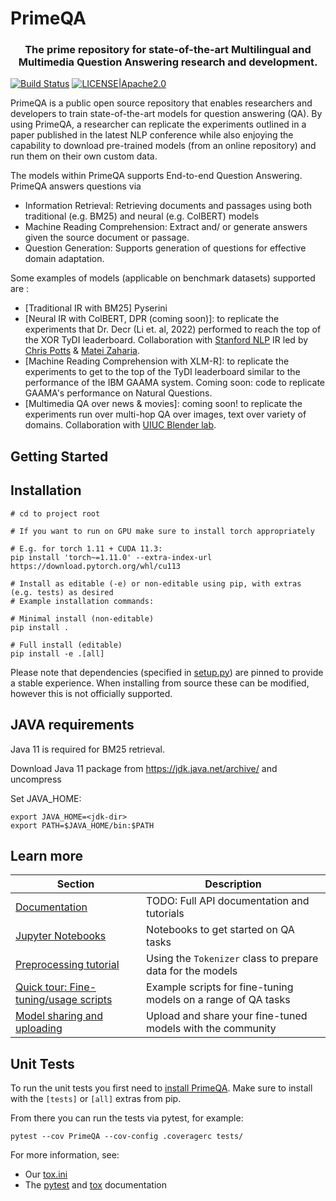 <!---
Copyright 2022 IBM Corp.

Licensed under the Apache License, Version 2.0 (the "License");
you may not use this file except in compliance with the License.
You may obtain a copy of the License at

    http://www.apache.org/licenses/LICENSE-2.0

Unless required by applicable law or agreed to in writing, software
distributed under the License is distributed on an "AS IS" BASIS,
WITHOUT WARRANTIES OR CONDITIONS OF ANY KIND, either express or implied.
See the License for the specific language governing permissions and
limitations under the License.
-->

# PrimeQA
<h3 align="center">
    <p>The prime repository for state-of-the-art Multilingual and Multimedia Question Answering research and development.</p>
</h3>

[![Build Status](https://app.travis-ci.com/primeqa/primeqa.svg?branch=main)](https://app.travis-ci.com/primeqa/primeqa)
[![LICENSE|Apache2.0](https://img.shields.io/github/license/saltstack/salt?color=blue)](https://www.apache.org/licenses/LICENSE-2.0.txt)

PrimeQA is a public open source repository that enables researchers and developers to train state-of-the-art models for question answering (QA). By using PrimeQA, a researcher can replicate the experiments outlined in a paper published in the latest NLP conference while also enjoying the capability to download pre-trained models (from an online repository) and run them on their own custom data.


The models within PrimeQA supports End-to-end Question Answering. PrimeQA answers questions via 
- Information Retrieval: Retrieving documents and passages using both traditional (e.g. BM25) and neural (e.g. ColBERT) models
- Machine Reading Comprehension: Extract and/ or generate answers given the source document or passage.
- Question Generation: Supports generation of questions for effective domain adaptation.

Some examples of models (applicable on benchmark datasets) supported are :
- [Traditional IR with BM25] Pyserini
- [Neural IR with ColBERT, DPR (coming soon)]: to replicate the experiments that Dr. Decr (Li et. al, 2022) performed to reach the top of the XOR TyDI leaderboard. Collaboration with [Stanford NLP](https://nlp.stanford.edu/) IR led by [Chris Potts](https://web.stanford.edu/~cgpotts/) & [Matei Zaharia](https://cs.stanford.edu/~matei/).
- [Machine Reading Comprehension with XLM-R]: to replicate the experiments to get to the top of the TyDI leaderboard similar to the performance of the IBM GAAMA system. Coming soon: code to replicate GAAMA's performance on Natural Questions. 
- [Multimedia QA over news & movies]: coming soon! to replicate the experiments run over multi-hop QA over images, text over variety of domains. Collaboration with [UIUC Blender lab](https://blender.cs.illinois.edu/).



## Getting Started

## Installation

```shell
# cd to project root

# If you want to run on GPU make sure to install torch appropriately

# E.g. for torch 1.11 + CUDA 11.3:
pip install 'torch~=1.11.0' --extra-index-url https://download.pytorch.org/whl/cu113

# Install as editable (-e) or non-editable using pip, with extras (e.g. tests) as desired
# Example installation commands:

# Minimal install (non-editable)
pip install .

# Full install (editable)
pip install -e .[all]
```

Please note that dependencies (specified in [setup.py](./setup.py)) are pinned to provide a stable experience.
When installing from source these can be modified, however this is not officially supported.

## JAVA requirements
Java 11 is required for BM25 retrieval. 

Download Java 11 package from https://jdk.java.net/archive/ and uncompress

Set JAVA_HOME:
```shell
export JAVA_HOME=<jdk-dir>
export PATH=$JAVA_HOME/bin:$PATH
```

## Learn more

| Section | Description |
|-|-|
| [Documentation](https://github.com/primeqa/primeqa/) | TODO: Full API documentation and tutorials |
| [Jupyter Notebooks](https://github.com/primeqa/primeqa/tree/main/notebooks) | Notebooks to get started on QA tasks |
| [Preprocessing tutorial](https://huggingface.co/docs/transformers/preprocessing) | Using the `Tokenizer` class to prepare data for the models |
| [Quick tour: Fine-tuning/usage scripts](https://github.com/primeqa/primeqa/tree/main/examples) | Example scripts for fine-tuning models on a range of QA tasks |
| [Model sharing and uploading](https://huggingface.co/docs/transformers/model_sharing) | Upload and share your fine-tuned models with the community |


## Unit Tests

To run the unit tests you first need to [install PrimeQA](#Installation).
Make sure to install with the `[tests]` or `[all]` extras from pip.

From there you can run the tests via pytest, for example:
```shell
pytest --cov PrimeQA --cov-config .coveragerc tests/
```

For more information, see:
- Our [tox.ini](./tox.ini)
- The [pytest](https://docs.pytest.org) and [tox](https://tox.wiki/en/latest/) documentation
